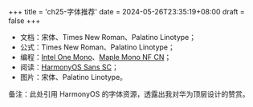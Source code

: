+++
title = 'ch25-字体推荐'
date = 2024-05-26T23:35:19+08:00
draft = false
+++

* 文档：宋体、Times New Roman、Palatino Linotype；
* 公式：Times New Roman、Palatino Linotype；
* 编程：[Intel One Mono][1]、[Maple Mono NF CN][2]；
* 阅读：[HarmonyOS Sans SC][3]；
* 图片：宋体、Palatino Linotype。

[1]: https://www.intel.com/content/www/us/en/company-overview/one-monospace-font.html
[2]: https://github.com/subframe7536/maple-font
[3]: https://developer.huawei.com/consumer/cn/design/resource/

备注：此处引用 HarmonyOS 的字体资源，透露出我对华为顶层设计的赞赏。
